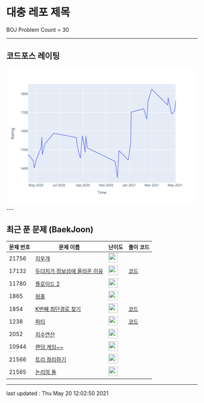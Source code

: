 # 대충 레포 제목

BOJ Problem Count = 30

---

## 코드포스 레이팅
[![Rating Graph](./cfStats.svg)](https://github.com/ingyu1008/Algorithm-Problem-Solving/blob/master/cfStats.html)---

## 최근 푼 문제 (BaekJoon)
| 문제 번호 | 문제 이름 | 난이도 | 풀이 코드 |
| --- | --- | --- | --- |
| 21756 | [지우개](https://www.acmicpc.net/problem/21756) | <img height="25px" width="25px=" src="https://static.solved.ac/tier_small/4.svg"/> |  |
| 17132 | [두더지가 정보섬에 올라온 이유](https://www.acmicpc.net/problem/17132) | <img height="25px" width="25px=" src="https://static.solved.ac/tier_small/16.svg"/> | [코드](<https://github.com/ingyu1008/Algorithm-Problem-Solving/tree/master/Baekjoon%20Online%20Judge/두더지가 정보섬에 올라온 이유/solution.cpp>) |
| 11780 | [플로이드 2](https://www.acmicpc.net/problem/11780) | <img height="25px" width="25px=" src="https://static.solved.ac/tier_small/13.svg"/> |  |
| 1865 | [웜홀](https://www.acmicpc.net/problem/1865) | <img height="25px" width="25px=" src="https://static.solved.ac/tier_small/12.svg"/> |  |
| 1854 | [K번째 최단경로 찾기](https://www.acmicpc.net/problem/1854) | <img height="25px" width="25px=" src="https://static.solved.ac/tier_small/16.svg"/> | [코드](<https://github.com/ingyu1008/Algorithm-Problem-Solving/tree/master/Baekjoon%20Online%20Judge/K번째 최단경로 찾기/solution.cpp>) |
| 1238 | [파티](https://www.acmicpc.net/problem/1238) | <img height="25px" width="25px=" src="https://static.solved.ac/tier_small/13.svg"/> | [코드](<https://github.com/ingyu1008/Algorithm-Problem-Solving/tree/master/Baekjoon%20Online%20Judge/파티/solution.cpp>) |
| 2052 | [지수연산](https://www.acmicpc.net/problem/2052) | <img height="25px" width="25px=" src="https://static.solved.ac/tier_small/3.svg"/> |  |
| 10944 | [랜덤 게임~~](https://www.acmicpc.net/problem/10944) | <img height="25px" width="25px=" src="https://static.solved.ac/tier_small/0.svg"/> |  |
| 21566 | [트리 정리하기](https://www.acmicpc.net/problem/21566) | <img height="25px" width="25px=" src="https://static.solved.ac/tier_small/17.svg"/> |  |
| 21565 | [논리의 돌](https://www.acmicpc.net/problem/21565) | <img height="25px" width="25px=" src="https://static.solved.ac/tier_small/20.svg"/> |  |


---

last updated : Thu May 20 12:02:50 2021

